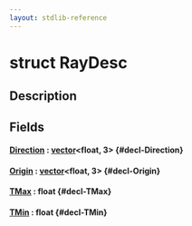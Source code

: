 ```yaml
---
layout: stdlib-reference
---
```


# struct RayDesc

## Description



## Fields

#### [Direction](/stdlib-reference/types/RayDesc/Direction) : [vector](/stdlib-reference/types/vector/index)\<float, 3\> {#decl-Direction}
#### [Origin](/stdlib-reference/types/RayDesc/Origin) : [vector](/stdlib-reference/types/vector/index)\<float, 3\> {#decl-Origin}
#### [TMax](/stdlib-reference/types/RayDesc/TMax) : float {#decl-TMax}
#### [TMin](/stdlib-reference/types/RayDesc/TMin) : float {#decl-TMin}

